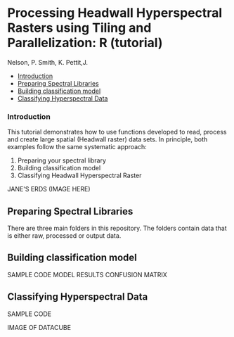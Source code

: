 # Processing Headwall Hyperspectral Rasters using Tiling and Parallelization:  R (tutorial)
Nelson, P. Smith, K. Pettit,J.

- [Introduction](#Introduction)
- [Preparing Spectral Libraries](#Introduction)
- [Building classification model](#Introduction)
- [Classifying Hyperspectral Data](#Introduction)
    
  

### Introduction
This tutorial demonstrates how to use functions developed to read, process and create large spatial (Headwall raster) data sets. In principle, both examples follow the same systematic approach:
1. Preparing your spectral library
2. Building classification model 
3. Classifying Headwall Hyperspectral Raster

JANE'S ERDS (IMAGE HERE)

## Preparing Spectral Libraries
There are three main folders in this repository. The folders contain data that is either raw, processed or output data. 

## Building classification model
SAMPLE CODE
MODEL RESULTS
CONFUSION MATRIX

## Classifying Hyperspectral Data
SAMPLE CODE

IMAGE OF DATACUBE















